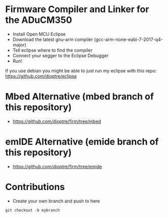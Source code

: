 # Firmware Compiler and Linker for the ADuCM350

* Install Open MCU Eclipse
* Download the latest gnu-arm compiler (gcc-arm-none-eabi-7-2017-q4-major)
* Tell eclipse where to find the compiler
* Connect your segger to the Eclipse Debugger
* Run!

If you use debian you might be able to just run my eclipse with this repo:
https://github.com/dioptre/eclipse


# Mbed Alternative (mbed branch of this repository)

* https://github.com/dioptre/firm/tree/mbed

# emIDE Alternative (emide branch of this repository)

* https://github.com/dioptre/firm/tree/emide

# Contributions
* Create your own branch and push to here
```
git checkout -b mybranch
```

